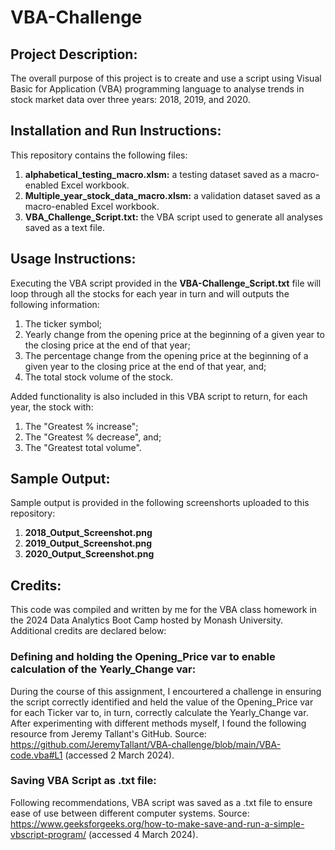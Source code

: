 # VBA-Challenge

## Project Description:
The overall purpose of this project is to create and use a script using Visual Basic for Application (VBA) programming language to analyse trends in stock market data over three years: 2018, 2019, and 2020.
   
## Installation and Run Instructions:
This repository contains the following files:
1. **alphabetical_testing_macro.xlsm:** a testing dataset saved as a macro-enabled Excel workbook.
2. **Multiple_year_stock_data_macro.xlsm:** a validation dataset saved as a macro-enabled Excel workbook.
3. **VBA_Challenge_Script.txt:** the VBA script used to generate all analyses saved as a text file.

## Usage Instructions:
Executing the VBA script provided in the **VBA-Challenge_Script.txt** file will loop through all the stocks for each year in turn and will outputs the following information:
1. The ticker symbol;
2. Yearly change from the opening price at the beginning of a given year to the closing price at the end of that year;
3. The percentage change from the opening price at the beginning of a given year to the closing price at the end of that year, and;
4. The total stock volume of the stock.

Added functionality is also included in this VBA script to return, for each year, the stock with:
1. The "Greatest % increase";
2. The "Greatest % decrease", and;
3. The "Greatest total volume". 


## Sample Output:
Sample output is provided in the following screenshorts uploaded to this repository:
1. **2018_Output_Screenshot.png**
2. **2019_Output_Screenshot.png**
3. **2020_Output_Screenshot.png**

## Credits:
This code was compiled and written by me for the VBA class homework in the 2024 Data Analytics Boot Camp hosted by Monash University. Additional credits are declared below:

### Defining and holding the Opening_Price var to enable calculation of the Yearly_Change var:
During the course of this assignment, I encourtered a challenge in ensuring the script correctly identified and held the value of the Opening_Price var for each Ticker var to, in turn, correctly calculate the Yearly_Change var. After experimenting with different methods myself, I found the following resource from Jeremy Tallant's GitHub. Source: https://github.com/JeremyTallant/VBA-challenge/blob/main/VBA-code.vba#L1 (accessed 2 March 2024).

### Saving VBA Script as .txt file:
Following recommendations, VBA script was saved as a .txt file to ensure ease of use between different computer systems. Source: https://www.geeksforgeeks.org/how-to-make-save-and-run-a-simple-vbscript-program/ (accessed 4 March 2024).

